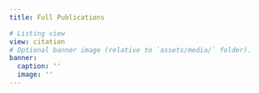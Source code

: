 ```yaml
---
title: Full Publications

# Listing view
view: citation
# Optional banner image (relative to `assets/media/` folder).
banner:
  caption: ''
  image: ''
---
```

 

